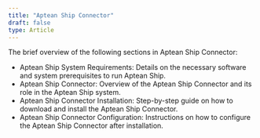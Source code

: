 ```yaml
---
title: "Aptean Ship Connector"
draft: false
type: Article
---
```

The brief overview of the following sections in Aptean Ship Connector:
-   Aptean Ship System Requirements: Details on the necessary software and system prerequisites to run Aptean Ship.
-   Aptean Ship Connector: Overview of the Aptean Ship Connector and its role in the Aptean Ship system.
-   Aptean Ship Connector Installation: Step-by-step guide on how to download and install the Aptean Ship Connector.
-   Aptean Ship Connector Configuration: Instructions on how to configure the Aptean Ship Connector after installation.